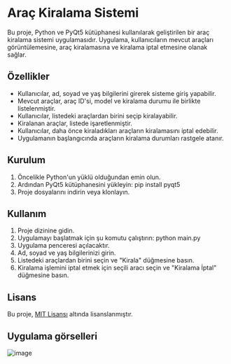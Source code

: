 # Araç Kiralama Sistemi

Bu proje, Python ve PyQt5 kütüphanesi kullanılarak geliştirilen bir araç kiralama sistemi uygulamasıdır. Uygulama, kullanıcıların mevcut araçları görüntülemesine, araç kiralamasına ve kiralama iptal etmesine olanak sağlar.

## Özellikler

- Kullanıcılar, ad, soyad ve yaş bilgilerini girerek sisteme giriş yapabilir.
- Mevcut araçlar, araç ID'si, model ve kiralama durumu ile birlikte listelenmiştir.
- Kullanıcılar, listedeki araçlardan birini seçip kiralayabilir.
- Kiralanan araçlar, listede işaretlenmiştir.
- Kullanıcılar, daha önce kiraladıkları araçların kiralamasını iptal edebilir.
- Uygulamanın başlangıcında araçların kiralama durumları rastgele atanır.

## Kurulum

1. Öncelikle Python'un yüklü olduğundan emin olun.
2. Ardından PyQt5 kütüphanesini yükleyin:
pip install pyqt5
3. Proje dosyalarını indirin veya klonlayın.

## Kullanım

1. Proje dizinine gidin.
2. Uygulamayı başlatmak için şu komutu çalıştırın:
python main.py
3. Uygulama penceresi açılacaktır.
4. Ad, soyad ve yaş bilgilerinizi girin.
5. Listedeki araçlardan birini seçin ve "Kirala" düğmesine basın.
6. Kiralama işlemini iptal etmek için seçili aracı seçin ve "Kiralama İptal" düğmesine basın.

## Lisans

Bu proje, [MIT Lisansı](https://opensource.org/licenses/MIT) altında lisanslanmıştır.

## Uygulama görselleri

![image](https://github.com/Omercoskun77/PyQt5-Projeleri/assets/167522812/a5fbe2eb-66e1-4a4f-8df7-9d728ae2bdaa)
